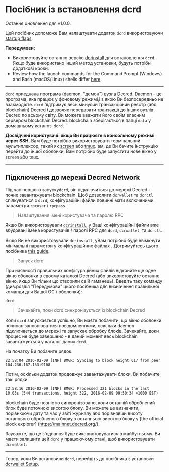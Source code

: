 # Посібник із встановлення dcrd 

Останнє оновлення для v1.0.0.

Цей посібник допоможе Вам налаштувати додаток `dcrd` використовуючи [startup flags](/getting-started/startup-basics.md#startup-command-flags). 

**Передумови:**

- Використовуйте останню версію  [dcrinstall](/getting-started/user-guides/cli-installation.md) для встановлення `dcrd`. Якщо буде використано інший метод установки, будуть потрібні додаткові кроки.
- Review how the launch commands for the Command Prompt (Windows) and Bash (macOS/Linux) shells differ [here](/getting-started/cli-differences.md).

---

`dcrd` приєднана програма (daemon, "демон") вузла Decred. Daemon - це програма, яка працює у фоновому режимі,і з якою Ви безпосередньо не взаємодієте. `dcrd` підтримує весь минулий транзакційний реєстр (або blockchain) Decred і дозволяє передавати транзакції до інших вузлів Decred по всьому світу. Ви можете вважати його своїм власним сервером blockchain Decred. blockchain зберігається в папці `data` у домашньому каталозі `dcrd`.

**Досвідчені користувачі: якщо Ви працюєте в консольному режимі через SSH,** Вам
буде потрібно використовувати термінальний мультиплексор, такий як [screen](http://www.howtogeek.com/howto/ubuntu/keep-your-ssh-session-running-when-you-disconnect/)
або [tmux](https://tmux.github.io/). ам, де Ви бачите інструкцію
перейти до іншої оболонки, Вам потрібно буде запустити нове вікно у `screen`
або `tmux`.

---

## <i class="fa fa-cloud"></i> Підключення до мережі Decred Network 

Під час першого запуску`dcrd`, він підключиться до мережі Decred і почне завантажувати blockchain. Щоб дозволити `dcrwallet` та `dcrctl` спілкуватися з `dcrd`, конфігураційні файли повинні мати включеними параметри `rpcuser` і `rpcpass`. 

> Налаштування імені користувача та паролю RPC

Якщо Ви використовували [`dcrinstall`](/getting-started/user-guides/cli-installation.md), у Ваші конфігураційні файли вже вбудовані імена користувачів / паролі RPC для `dcrd`, `dcrwallet`, та `dcrctl`.

Якщо Ви не використовували `dcrinstall`, yВам потрібно буде ввімкнути мінімальні параметри у конфігураційних файлах . Дотримуйтесь цього посібника [this guide](/advanced/manual-cli-install.md#minimum-configuration). 

> Запуск dcrd 

При наявності правильних конфігураційних файлів відкрийте ще одне вікно оболонки в своєму каталозі Decred (або використовуйте останнє вікно, якщо Ви тільки що створили свій гаманець). Введіть таку команду (див.розділ "Передумови" цього посібника для визначення правильної команди для Вашої ОС / оболонки):

```no-highlight
dcrd
```

> Зачекайте, поки dcrd синхронізується із blockchain Decred

Коли `dcrd` запускається успішно, Ви маєте побачити, що вікно оболонки починає заповнюватися повідомленнями, оскільки daemon підключається до мережі та запускає обробку блоків. Зачекайте, доки процес не буде завершено - в даний момент весь blockchain завантажується у каталог даних `dcrd`. 

На початку Ви побачите рядок:

```no-highlight
22:58:04 2016-02-09 [INF] BMGR: Syncing to block height 617 from peer 104.236.167.133:9108
```

Потім, оскільки додаток продовжує завантажувати блоки, Ви побачите такі рядки:

```no-highlight
22:58:16 2016-02-09 [INF] BMGR: Processed 321 blocks in the last 10.03s (544 transactions, height 322, 2016-02-09 09:50:34 +1000 EST)
```

blockchain буде повністю синхронізовано, коли останній оброблений блок буде поточною висотою блоку. Ви можете це визначити, порівнюючи дату та час у звіті журналу або порівнявши висоту останнього обробленого блоку з останньою висотою блоку у [the official block explorer] (https://mainnet.decred.org/).  

Зауважте, що це з'єднання буде використовуватися в майбутньому. Ви маєти залишити цей `dcrd` у працюючому стані, щоб використовувати `dcrwallet`.

---

Тепер, коли Ви встановили `dcrd`, перейдіть до посібника з установки [dcrwallet Setup](/getting-started/user-guides/dcrwallet-setup.md).
